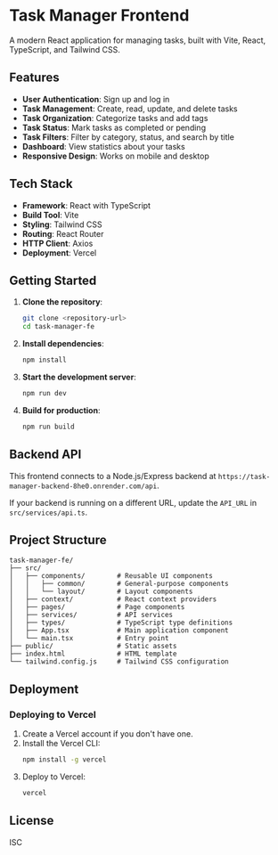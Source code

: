 # Task Manager Frontend

A modern React application for managing tasks, built with Vite, React, TypeScript, and Tailwind CSS.

## Features

- **User Authentication**: Sign up and log in
- **Task Management**: Create, read, update, and delete tasks
- **Task Organization**: Categorize tasks and add tags
- **Task Status**: Mark tasks as completed or pending
- **Task Filters**: Filter by category, status, and search by title
- **Dashboard**: View statistics about your tasks
- **Responsive Design**: Works on mobile and desktop

## Tech Stack

- **Framework**: React with TypeScript
- **Build Tool**: Vite
- **Styling**: Tailwind CSS
- **Routing**: React Router
- **HTTP Client**: Axios
- **Deployment**: Vercel

## Getting Started

1. **Clone the repository**:
   ```bash
   git clone <repository-url>
   cd task-manager-fe
   ```

2. **Install dependencies**:
   ```bash
   npm install
   ```

3. **Start the development server**:
   ```bash
   npm run dev
   ```

4. **Build for production**:
   ```bash
   npm run build
   ```

## Backend API

This frontend connects to a Node.js/Express backend at `https://task-manager-backend-8he0.onrender.com/api`.

If your backend is running on a different URL, update the `API_URL` in `src/services/api.ts`.

## Project Structure

```
task-manager-fe/
├── src/
│   ├── components/        # Reusable UI components
│   │   ├── common/        # General-purpose components
│   │   └── layout/        # Layout components
│   ├── context/           # React context providers
│   ├── pages/             # Page components
│   ├── services/          # API services
│   ├── types/             # TypeScript type definitions
│   ├── App.tsx            # Main application component
│   └── main.tsx           # Entry point
├── public/                # Static assets
├── index.html             # HTML template
└── tailwind.config.js     # Tailwind CSS configuration
```

## Deployment

### Deploying to Vercel

1. Create a Vercel account if you don't have one.
2. Install the Vercel CLI:
   ```bash
   npm install -g vercel
   ```
3. Deploy to Vercel:
   ```bash
   vercel
   ```

## License

ISC
